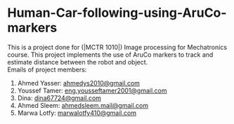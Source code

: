 # Human-Car-following-using-AruCo-markers
This is a project done for (|MCTR 1010|) Image processing for Mechatronics course. This project implements the use of AruCo markers to track and estimate distance between the robot and object.  
Emails of project members:  
1) Ahmed Yasser: ahmedys2010@gmail.com
2) Youssef Tamer: eng.yousseftamer2001@gmail.com
3) Dina: dina67724@gmail.com
4) Ahmed Sleem: ahmedsleem.mail@gmail.com
5) Marwa Lotfy: marwalotfy410@gmail.com


